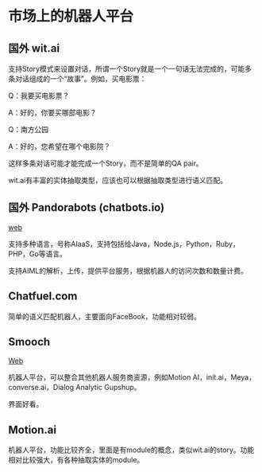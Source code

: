# 市场上的机器人平台

## 国外 wit.ai

支持Story模式来设置对话，所谓一个Story就是一个一句话无法完成的，可能多条对话组成的一个“故事”。例如，买电影票：

Q：我要买电影票？

A：好的，你要买哪部电影？

Q：南方公园

A：好的，您希望在哪个电影院？

这样多条对话可能才能完成一个Story，而不是简单的QA pair。

wit.ai有丰富的实体抽取类型，应该也可以根据抽取类型进行语义匹配。

## 国外 Pandorabots (chatbots.io)

[web](chatbots.io)

支持多种语言，号称AIaaS，支持包括给Java，Node.js，Python，Ruby，PHP，Go等语言。

支持AIML的解析，上传，提供平台服务，根据机器人的访问次数和数量计费。

## Chatfuel.com

简单的语义匹配机器人，主要面向FaceBook，功能相对较弱。

## Smooch

[Web](smooch.io)

机器人平台，可以整合其他机器人服务商资源，例如Motion AI，init.ai，Meya，converse.ai，Dialog Analytic Gupshup。

界面好看。

## Motion.ai

机器人平台，功能比较齐全，里面是有module的概念，类似wit.ai的story。功能相对比较强大，有各种抽取实体的module。
